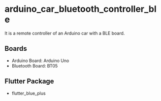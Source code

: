 # arduino_car_bluetooth_controller_ble
It is a remote controller of an Arduino car with a BLE board.

## Boards
- Arduino Board: Arduino Uno
- Bluetooth Board: BT05

## Flutter Package
- flutter_blue_plus